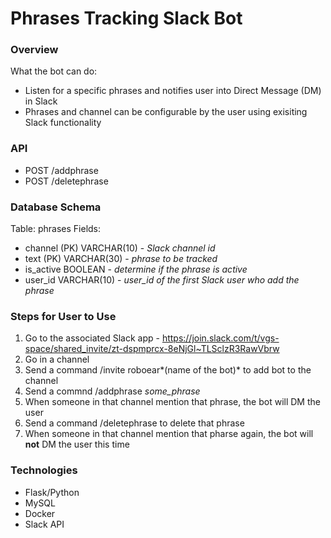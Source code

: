 Phrases Tracking Slack Bot
==========================

### Overview

What the bot can do:
- Listen for a specific phrases and notifies user into Direct Message (DM) in Slack
- Phrases and channel can be configurable by the user using exisiting Slack functionality

### API

- POST /addphrase
- POST /deletephrase

### Database Schema

Table: phrases
Fields:
- channel (PK) VARCHAR(10) - *Slack channel id*
- text (PK) VARCHAR(30) - *phrase to be tracked*
- is_active BOOLEAN - *determine if the phrase is active*
- user_id VARCHAR(10) - *user_id of the first Slack user who add the phrase*

### Steps for User to Use

1. Go to the associated Slack app - https://join.slack.com/t/vgs-space/shared_invite/zt-dspmprcx-8eNjGl~TLSclzR3RawVbrw
2. Go in a channel
3. Send a command /invite roboear*(name of the bot)* to add bot to the channel
4. Send a commnd /addphrase *some_phrase*
5. When someone in that channel mention that phrase, the bot will DM the user
6. Send a command /deletephrase to delete that phrase
7. When someone in that channel mention that pharse again, the bot will **not** DM the user this time

### Technologies
- Flask/Python
- MySQL
- Docker
- Slack API
